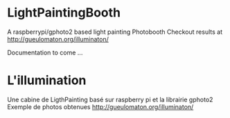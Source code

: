 # LightPaintingBooth
A raspberrypi/gphoto2 based light painting Photobooth
Checkout results at 
http://gueulomaton.org/illuminaton/

Documentation to come ...

# L'illumination
Une cabine de LigthPainting basé sur raspberry pi et la librairie gphoto2
Exemple de photos obtenues 
http://gueulomaton.org/illuminaton/

